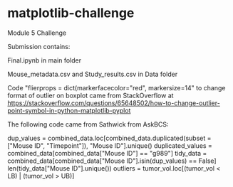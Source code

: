 # matplotlib-challenge
Module 5 Challenge

Submission contains:

Final.ipynb in main folder

Mouse_metadata.csv and Study_results.csv in Data folder

Code "flierprops = dict(markerfacecolor="red", markersize=14" to change format of outlier on boxplot came from StackOverflow at https://stackoverflow.com/questions/65648502/how-to-change-outlier-point-symbol-in-python-matplotlib-pyplot

The following code came from Sathwick from AskBCS:

dup_values = combined_data.loc[combined_data.duplicated(subset = ["Mouse ID", "Timepoint"]), "Mouse ID"].unique()
duplicated_values = combined_data[combined_data["Mouse ID"] == "g989"]
tidy_data = combined_data[combined_data["Mouse ID"].isin(dup_values) == False]
len(tidy_data["Mouse ID"].unique())
outliers = tumor_vol.loc[(tumor_vol < LB) | (tumor_vol > UB)]

